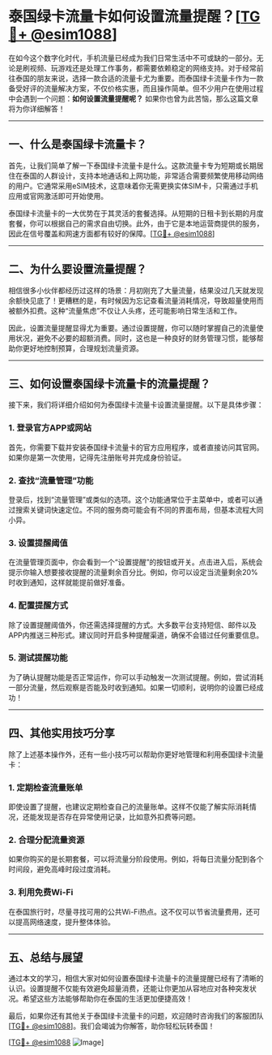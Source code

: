 # 泰国绿卡流量卡如何设置流量提醒？[[TG💪+ @esim1088](https://t.me/s/esim1088)]

在如今这个数字化时代，手机流量已经成为我们日常生活中不可或缺的一部分。无论是刷视频、玩游戏还是处理工作事务，都需要依赖稳定的网络支持。对于经常前往泰国的朋友来说，选择一款合适的流量卡尤为重要。而泰国绿卡流量卡作为一款备受好评的流量解决方案，不仅价格实惠，而且操作简单。但不少用户在使用过程中会遇到一个问题：**如何设置流量提醒呢？** 如果你也曾为此苦恼，那么这篇文章将为你详细解答！

---

## 一、什么是泰国绿卡流量卡？

首先，让我们简单了解一下泰国绿卡流量卡是什么。这款流量卡专为短期或长期居住在泰国的人群设计，支持本地通话和上网功能，非常适合需要频繁使用移动网络的用户。它通常采用eSIM技术，这意味着你无需更换实体SIM卡，只需通过手机应用或官网激活即可开始使用。

泰国绿卡流量卡的一大优势在于其灵活的套餐选择。从短期的日租卡到长期的月度套餐，你可以根据自己的需求自由切换。此外，由于它是本地运营商提供的服务，因此在信号覆盖和网速方面都有较好的保障。[[TG💪+ @esim1088](https://t.me/s/esim1088)]

---

## 二、为什么要设置流量提醒？

相信很多小伙伴都经历过这样的场景：月初刚充了大量流量，结果没过几天就发现余额快见底了！更糟糕的是，有时候因为忘记查看流量消耗情况，导致超量使用而被额外扣费。这种“流量焦虑”不仅让人头疼，还可能影响日常生活和工作。

因此，设置流量提醒显得尤为重要。通过设置提醒，你可以随时掌握自己的流量使用状况，避免不必要的超额消费。同时，这也是一种良好的财务管理习惯，能够帮助你更好地控制预算，合理规划流量资源。

---

## 三、如何设置泰国绿卡流量卡的流量提醒？

接下来，我们将详细介绍如何为泰国绿卡流量卡设置流量提醒。以下是具体步骤：

### 1. 登录官方APP或网站

首先，你需要下载并安装泰国绿卡流量卡的官方应用程序，或者直接访问其官网。如果你是第一次使用，记得先注册账号并完成身份验证。

### 2. 查找“流量管理”功能

登录后，找到“流量管理”或类似的选项。这个功能通常位于主菜单中，或者可以通过搜索关键词快速定位。不同的服务商可能会有不同的界面布局，但基本流程大同小异。

### 3. 设置提醒阈值

在流量管理页面中，你会看到一个“设置提醒”的按钮或开关。点击进入后，系统会提示你输入想要接收提醒的流量剩余百分比。例如，你可以设定当流量剩余20%时收到通知，这样就能提前做好准备。

### 4. 配置提醒方式

除了设置提醒阈值外，你还需选择提醒的方式。大多数平台支持短信、邮件以及APP内推送三种形式。建议同时开启多种提醒渠道，确保不会错过任何重要信息。

### 5. 测试提醒功能

为了确认提醒功能是否正常运作，你可以手动触发一次测试提醒。例如，尝试消耗一部分流量，然后观察是否能及时收到通知。如果一切顺利，说明你的设置已经成功！

---

## 四、其他实用技巧分享

除了上述基本操作外，还有一些小技巧可以帮助你更好地管理和利用泰国绿卡流量卡：

### 1. 定期检查流量账单

即使设置了提醒，也建议定期检查自己的流量账单。这样不仅能了解实际消耗情况，还能发现是否存在异常使用记录，比如意外扣费等问题。

### 2. 合理分配流量资源

如果你购买的是长期套餐，可以将流量分阶段使用。例如，将每日流量分配到各个时间段，避免高峰时段过度消耗。

### 3. 利用免费Wi-Fi

在泰国旅行时，尽量寻找可用的公共Wi-Fi热点。这不仅可以节省流量费用，还可以提高网络速度，提升整体体验。

---

## 五、总结与展望

通过本文的学习，相信大家对如何设置泰国绿卡流量卡的流量提醒已经有了清晰的认识。设置提醒不仅能有效避免超量消费，还能让你更加从容地应对各种突发状况。希望这些方法能够帮助你在泰国的生活更加便捷高效！

最后，如果你还有其他关于泰国绿卡流量卡的问题，欢迎随时咨询我们的客服团队[[TG💪+ @esim1088](https://t.me/s/esim1088)]。我们会竭诚为你解答，助你轻松玩转泰国！

[[TG💪+ @esim1088](https://t.me/s/esim1088) ![Image](https://i.postimg.cc/4NQfJmqS/Snipaste-2025-05-13-00-14-12.png)]